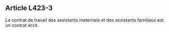 ## Article L423-3


Le contrat de travail des assistants maternels et des assistants familiaux est un contrat écrit.

